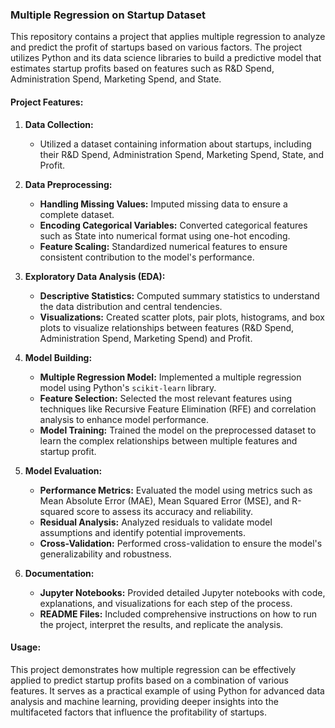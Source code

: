 ### Multiple Regression on Startup Dataset

This repository contains a project that applies multiple regression to analyze and predict the profit of startups based on various factors. The project utilizes Python and its data science libraries to build a predictive model that estimates startup profits based on features such as R&D Spend, Administration Spend, Marketing Spend, and State.

#### Project Features:

1. **Data Collection:**
   - Utilized a dataset containing information about startups, including their R&D Spend, Administration Spend, Marketing Spend, State, and Profit.

2. **Data Preprocessing:**
   - **Handling Missing Values:** Imputed missing data to ensure a complete dataset.
   - **Encoding Categorical Variables:** Converted categorical features such as State into numerical format using one-hot encoding.
   - **Feature Scaling:** Standardized numerical features to ensure consistent contribution to the model's performance.

3. **Exploratory Data Analysis (EDA):**
   - **Descriptive Statistics:** Computed summary statistics to understand the data distribution and central tendencies.
   - **Visualizations:** Created scatter plots, pair plots, histograms, and box plots to visualize relationships between features (R&D Spend, Administration Spend, Marketing Spend) and Profit.

4. **Model Building:**
   - **Multiple Regression Model:** Implemented a multiple regression model using Python's `scikit-learn` library.
   - **Feature Selection:** Selected the most relevant features using techniques like Recursive Feature Elimination (RFE) and correlation analysis to enhance model performance.
   - **Model Training:** Trained the model on the preprocessed dataset to learn the complex relationships between multiple features and startup profit.

5. **Model Evaluation:**
   - **Performance Metrics:** Evaluated the model using metrics such as Mean Absolute Error (MAE), Mean Squared Error (MSE), and R-squared score to assess its accuracy and reliability.
   - **Residual Analysis:** Analyzed residuals to validate model assumptions and identify potential improvements.
   - **Cross-Validation:** Performed cross-validation to ensure the model's generalizability and robustness.

6. **Documentation:**
   - **Jupyter Notebooks:** Provided detailed Jupyter notebooks with code, explanations, and visualizations for each step of the process.
   - **README Files:** Included comprehensive instructions on how to run the project, interpret the results, and replicate the analysis.

#### Usage:

This project demonstrates how multiple regression can be effectively applied to predict startup profits based on a combination of various features. It serves as a practical example of using Python for advanced data analysis and machine learning, providing deeper insights into the multifaceted factors that influence the profitability of startups.
